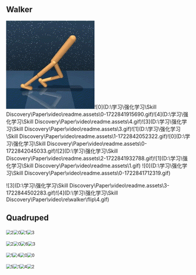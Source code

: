 ## Walker

![0](readme.assets\0.gif)![0](D:\学习\强化学习\Skill Discovery\Paper\video\readme.assets\0-1722841915690.gif)![4](D:\学习\强化学习\Skill Discovery\Paper\video\readme.assets\4.gif)![3](D:\学习\强化学习\Skill Discovery\Paper\video\readme.assets\3.gif)![1](D:\学习\强化学习\Skill Discovery\Paper\video\readme.assets\1-1722842052322.gif)![0](D:\学习\强化学习\Skill Discovery\Paper\video\readme.assets\0-1722842045033.gif)![2](D:\学习\强化学习\Skill Discovery\Paper\video\readme.assets\2-1722841932788.gif)![1](D:\学习\强化学习\Skill Discovery\Paper\video\readme.assets\1.gif) ![0](D:\学习\强化学习\Skill Discovery\Paper\video\readme.assets\0-1722841712319.gif)

![3](D:\学习\强化学习\Skill Discovery\Paper\video\readme.assets\3-1722844502283.gif)![4](D:\学习\强化学习\Skill Discovery\Paper\video\re\walker\flip\4.gif)







## Quadruped

<img src="D:\学习\强化学习\Skill Discovery\Paper\video\readme.assets\2-1722846897051.gif" alt="2" style="zoom:80%;" /><img src="D:\学习\强化学习\Skill Discovery\Paper\video\readme.assets\0-1722846796224.gif" alt="0" style="zoom:80%;" /><img src="D:\学习\强化学习\Skill Discovery\Paper\video\readme.assets\1-1722846865012.gif" alt="1" style="zoom:80%;" /><img src="D:\学习\强化学习\Skill Discovery\Paper\video\readme.assets\3-1722847034438.gif" alt="3" style="zoom:80%;" />

<img src="D:\学习\强化学习\Skill Discovery\Paper\video\readme.assets\2-1722847193932.gif" alt="2" style="zoom:80%;" /><img src="D:\学习\强化学习\Skill Discovery\Paper\video\readme.assets\0-1722847123985.gif" alt="0" style="zoom:80%;" /><img src="D:\学习\强化学习\Skill Discovery\Paper\video\readme.assets\6.gif" alt="6" style="zoom:80%;" /><img src="D:\学习\强化学习\Skill Discovery\Paper\video\readme.assets\3-1722847237195.gif" alt="3" style="zoom:80%;" />

<img src="D:\学习\强化学习\Skill Discovery\Paper\video\readme.assets\1-1722847437381.gif" alt="1" style="zoom:80%;" /><img src="D:\学习\强化学习\Skill Discovery\Paper\video\readme.assets\4-1722847263380.gif" alt="4" style="zoom:80%;" /><img src="D:\学习\强化学习\Skill Discovery\Paper\video\re\quadruped\walk\0.gif" alt="0" style="zoom:80%;" /><img src="D:\学习\强化学习\Skill Discovery\Paper\video\readme.assets\0-1722847365306.gif" alt="0" style="zoom:80%;" />

<img src="D:\学习\强化学习\Skill Discovery\Paper\video\readme.assets\5-1722851405321.gif" alt="5" style="zoom:80%;" /><img src="D:\学习\强化学习\Skill Discovery\Paper\video\readme.assets\1-1722847556571.gif" alt="1" style="zoom:80%;" /><img src="D:\学习\强化学习\Skill Discovery\Paper\video\readme.assets\4-1722852114877.gif" alt="4" style="zoom:80%;" /><img src="D:\学习\强化学习\Skill Discovery\Paper\video\re\quadruped\walk\2.gif" alt="2" style="zoom:80%;" />

